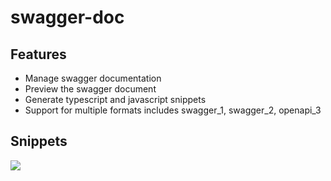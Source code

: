# swagger-doc

##  Features
  - Manage swagger documentation
  - Preview the swagger document
  - Generate typescript and javascript snippets
  - Support for multiple formats includes swagger_1, swagger_2, openapi_3


## Snippets

![](https://cdn.jsdelivr.net/gh/wingsheep/FigureBed@master/img/swagger-doc.png)
